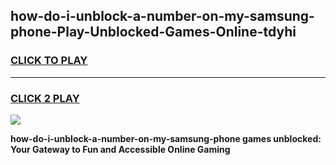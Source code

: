 
## how-do-i-unblock-a-number-on-my-samsung-phone-Play-Unblocked-Games-Online-tdyhi
<h3>
<a href="https://premium76.site?title=how-do-i-unblock-a-number-on-my-samsung-phone&ref=25A">CLICK TO PLAY</a></h3>
<hr>

<h3>
<a href="https://premium76.site?title=how-do-i-unblock-a-number-on-my-samsung-phone&ref=25A">CLICK 2 PLAY</a>
  
</h3>

<a href="https://premium76.site?title=how-do-i-unblock-a-number-on-my-samsung-phone&ref=25A"><img src="https://clearcache.store/games.png"></a>


**how-do-i-unblock-a-number-on-my-samsung-phone games unblocked: Your Gateway to Fun and Accessible Online Gaming**
